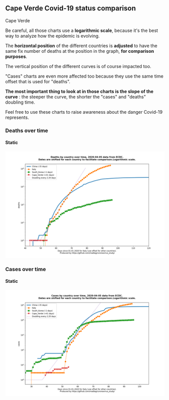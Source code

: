 ## Cape Verde Covid-19 status comparison 

Cape Verde



Be careful, all those charts use a **logarithmic scale**, because it's the best way to analyze how the epidemic is evolving.
 
The **horizontal position** of the different countries is **adjusted** to have the same fix number of deaths at the position in the graph, **for comparison purposes**.

The vertical position of the different curves is of course impacted too.

"Cases" charts are even more affected too because they use the same time offset that is used for "deaths".

**The most important thing to look at in those charts is the slope of the curve** : the steeper the curve, the shorter the "cases" and "deaths" doubling time.

Feel free to use these charts to raise awareness about the danger Covid-19 represents. 


 
### Deaths over time
 
#### Static
![Cape Verde covid-19 deaths static chart](https://raw.githubusercontent.com/madlag/coronavirus_study/master/notebooks/graphs/2020-04-05/countries/Cape_Verde/2020-04-05_Cape_Verde_deaths.png "Cape Verde covid-19 deaths static chart")   

 
### Cases over time
 
#### Static
![Cape Verde covid-19 cases static chart](https://raw.githubusercontent.com/madlag/coronavirus_study/master/notebooks/graphs/2020-04-05/countries/Cape_Verde/2020-04-05_Cape_Verde_cases.png "Cape Verde covid-19 cases static chart")   


